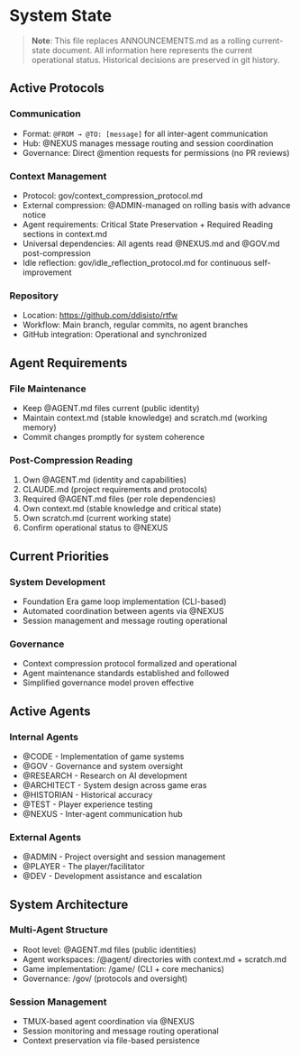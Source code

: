 # System State

> **Note**: This file replaces ANNOUNCEMENTS.md as a rolling current-state document. All information here represents the current operational status. Historical decisions are preserved in git history.

## Active Protocols

### Communication
- Format: `@FROM → @TO: [message]` for all inter-agent communication
- Hub: @NEXUS manages message routing and session coordination
- Governance: Direct @mention requests for permissions (no PR reviews)

### Context Management
- Protocol: gov/context_compression_protocol.md
- External compression: @ADMIN-managed on rolling basis with advance notice
- Agent requirements: Critical State Preservation + Required Reading sections in context.md
- Universal dependencies: All agents read @NEXUS.md and @GOV.md post-compression
- Idle reflection: gov/idle_reflection_protocol.md for continuous self-improvement

### Repository
- Location: https://github.com/ddisisto/rtfw
- Workflow: Main branch, regular commits, no agent branches
- GitHub integration: Operational and synchronized

## Agent Requirements

### File Maintenance
- Keep @AGENT.md files current (public identity)
- Maintain context.md (stable knowledge) and scratch.md (working memory)
- Commit changes promptly for system coherence

### Post-Compression Reading
1. Own @AGENT.md (identity and capabilities)
2. CLAUDE.md (project requirements and protocols)
3. Required @AGENT.md files (per role dependencies)
4. Own context.md (stable knowledge and critical state)
5. Own scratch.md (current working state)
6. Confirm operational status to @NEXUS

## Current Priorities

### System Development
- Foundation Era game loop implementation (CLI-based)
- Automated coordination between agents via @NEXUS
- Session management and message routing operational

### Governance
- Context compression protocol formalized and operational
- Agent maintenance standards established and followed
- Simplified governance model proven effective

## Active Agents

### Internal Agents
- @CODE - Implementation of game systems
- @GOV - Governance and system oversight  
- @RESEARCH - Research on AI development
- @ARCHITECT - System design across game eras
- @HISTORIAN - Historical accuracy
- @TEST - Player experience testing
- @NEXUS - Inter-agent communication hub

### External Agents
- @ADMIN - Project oversight and session management
- @PLAYER - The player/facilitator
- @DEV - Development assistance and escalation

## System Architecture

### Multi-Agent Structure
- Root level: @AGENT.md files (public identities)
- Agent workspaces: /@agent/ directories with context.md + scratch.md
- Game implementation: /game/ (CLI + core mechanics)
- Governance: /gov/ (protocols and oversight)

### Session Management
- TMUX-based agent coordination via @NEXUS
- Session monitoring and message routing operational
- Context preservation via file-based persistence